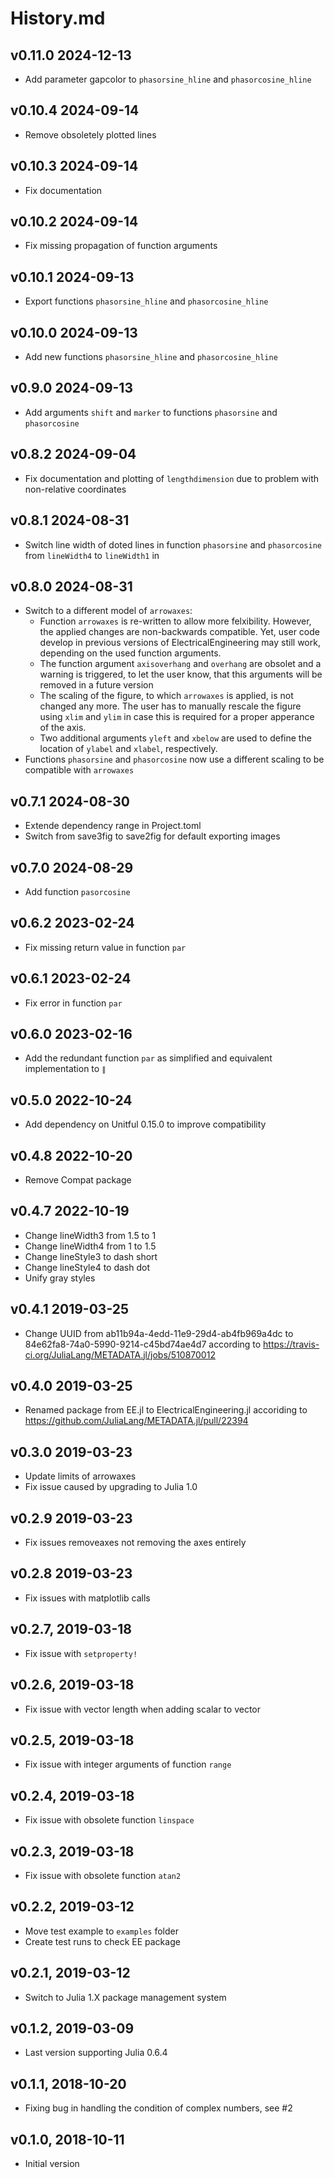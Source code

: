 # History.md

## v0.11.0 2024-12-13
- Add parameter gapcolor to `phasorsine_hline` and `phasorcosine_hline`

## v0.10.4 2024-09-14
- Remove obsoletely plotted lines

## v0.10.3 2024-09-14
- Fix documentation

## v0.10.2 2024-09-14
- Fix missing propagation of function arguments

## v0.10.1 2024-09-13
- Export functions `phasorsine_hline` and `phasorcosine_hline`

## v0.10.0 2024-09-13
- Add new functions `phasorsine_hline` and `phasorcosine_hline`

## v0.9.0 2024-09-13
- Add arguments `shift` and `marker` to functions `phasorsine` and
  `phasorcosine`

## v0.8.2 2024-09-04
- Fix documentation and plotting of `lengthdimension` due to problem with
    non-relative coordinates

## v0.8.1 2024-08-31
- Switch line width of doted lines in function `phasorsine` and `phasorcosine`
  from `lineWidth4` to `lineWidth1` in

## v0.8.0 2024-08-31
- Switch to a different model of `arrowaxes`:
    - Function `arrowaxes` is re-written to allow more felxibility. However,
      the applied changes are non-backwards compatible. Yet, user code develop
      in previous versions of ElectricalEngineering may still work, depending
      on the used function arguments.
    - The function argument `axisoverhang` and `overhang` are obsolet
      and a warning is triggered, to let the user know, that this arguments
      will be removed in a future version
    - The scaling of the figure, to which `arrowaxes` is applied, is not
      changed any more. The user has to manually rescale the figure using `xlim`
      and `ylim` in case this is required for a proper apperance of the axis.
    - Two additional arguments `yleft` and `xbelow` are used to define the
      location of `ylabel` and `xlabel`, respectively.
- Functions `phasorsine` and `phasorcosine` now use a different scaling to be
  compatible with `arrowaxes`

## v0.7.1 2024-08-30
- Extende dependency range in Project.toml
- Switch from save3fig to save2fig for default exporting images

## v0.7.0 2024-08-29
- Add function `pasorcosine`

## v0.6.2 2023-02-24
- Fix missing return value in function `par`

## v0.6.1 2023-02-24
- Fix error in function `par`

## v0.6.0 2023-02-16
- Add the redundant function `par` as simplified and equivalent
  implementation to `∥`

## v0.5.0 2022-10-24
- Add dependency on Unitful 0.15.0 to improve compatibility

## v0.4.8 2022-10-20
- Remove Compat package

## v0.4.7 2022-10-19
- Change lineWidth3 from 1.5 to 1
- Change lineWidth4 from 1 to 1.5
- Change lineStyle3 to dash short
- Change lineStyle4 to dash dot
- Unify gray styles

## v0.4.1 2019-03-25
- Change UUID from
  ab11b94a-4edd-11e9-29d4-ab4fb969a4dc to
  84e62fa8-74a0-5990-9214-c45bd74ae4d7
  according to https://travis-ci.org/JuliaLang/METADATA.jl/jobs/510870012

## v0.4.0 2019-03-25
- Renamed package from EE.jl to ElectricalEngineering.jl accoriding to
  https://github.com/JuliaLang/METADATA.jl/pull/22394

## v0.3.0 2019-03-23
- Update limits of arrowaxes
- Fix issue caused by upgrading to Julia 1.0

## v0.2.9 2019-03-23
- Fix issues removeaxes not removing the axes entirely

## v0.2.8 2019-03-23
- Fix issues with matplotlib calls

## v0.2.7, 2019-03-18
- Fix issue with `setproperty!`

## v0.2.6, 2019-03-18
- Fix issue with vector length when adding scalar to vector

## v0.2.5, 2019-03-18
- Fix issue with integer arguments of function `range`

## v0.2.4, 2019-03-18
- Fix issue with obsolete function `linspace`

## v0.2.3, 2019-03-18
- Fix issue with obsolete function `atan2`

## v0.2.2, 2019-03-12
- Move test example to `examples` folder
- Create test runs to check EE package

## v0.2.1, 2019-03-12
- Switch to Julia 1.X package management system

## v0.1.2, 2019-03-09
- Last version supporting Julia 0.6.4

## v0.1.1, 2018-10-20
- Fixing bug in handling the condition of complex numbers, see #2

## v0.1.0, 2018-10-11
- Initial version
